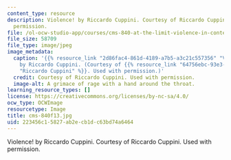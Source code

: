 ```yaml
---
content_type: resource
description: Violence! by Riccardo Cuppini. Courtesy of Riccardo Cuppini. Used with
  permission.
file: /ol-ocw-studio-app/courses/cms-840-at-the-limit-violence-in-contemporary-representation-fall-2013/223456c15827ab2ecb1dc63bd74a6464_cms-840f13.jpg
file_size: 58709
file_type: image/jpeg
image_metadata:
  caption: '{{% resource_link "2d86fac4-861d-4189-a7b5-a3c21c557356" "Violence!" %}}
    by Riccardo Cuppini. (Courtesy of {{% resource_link "64756ebc-93e3-4506-b2f8-9d7501524e37"
    "Riccardo Cuppini" %}}. Used with permission.)'
  credit: Courtesy of Riccardo Cuppini. Used with permission.
  image-alt: A grimace of rage with a hand around the throat.
learning_resource_types: []
license: https://creativecommons.org/licenses/by-nc-sa/4.0/
ocw_type: OCWImage
resourcetype: Image
title: cms-840f13.jpg
uid: 223456c1-5827-ab2e-cb1d-c63bd74a6464
---
```

Violence! by Riccardo Cuppini. Courtesy of Riccardo Cuppini. Used with permission.